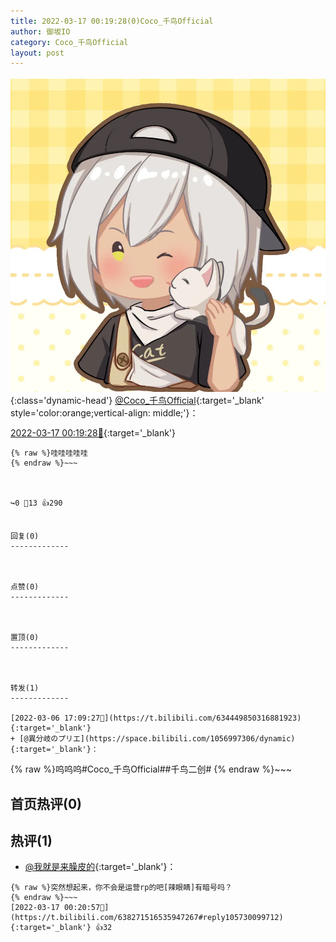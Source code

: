 ```yaml
---
title: 2022-03-17 00:19:28(0)Coco_千鸟Official
author: 御坂IO
category: Coco_千鸟Official
layout: post
---
```


![img](/images/85e485bc0dbd0cde4d15f24d7cffe9704618ad10.jpg){:class='dynamic-head'}
[@Coco_千鸟Official](https://space.bilibili.com/1891728206/dynamic){:target='_blank' style='color:orange;vertical-align: middle;'}：

[2022-03-17 00:19:28🔗](https://t.bilibili.com/638271516535947267){:target='_blank'}

~~~
{% raw %}哇哇哇哇哇
{% endraw %}~~~



↪️0 💬13 👍290


回复(0)
-------------



点赞(0)
-------------



置顶(0)
-------------



转发(1)
-------------

[2022-03-06 17:09:27🔗](https://t.bilibili.com/634449850316881923){:target='_blank'}
+ [@異分岐のプリエ](https://space.bilibili.com/1056997306/dynamic){:target='_blank'}：
~~~
{% raw %}呜呜呜#Coco_千鸟Official##千鸟二创#
{% endraw %}~~~






首页热评(0)
-------------



热评(1)
-------------

+ [@我就是来臊皮的](https://space.bilibili.com/1905589678/dynamic){:target='_blank'}：
~~~
{% raw %}突然想起来，你不会是运营rp的吧[辣眼睛]有暗号吗？
{% endraw %}~~~
[2022-03-17 00:20:57🔗](https://t.bilibili.com/638271516535947267#reply105730099712){:target='_blank'} 👍32


